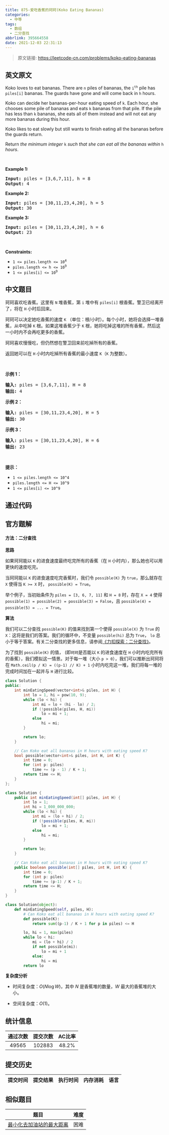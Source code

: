 ```yaml
---
title: 875-爱吃香蕉的珂珂(Koko Eating Bananas)
categories:
  - 中等
tags:
  - 数组
  - 二分查找
abbrlink: 395664558
date: 2021-12-03 22:31:13
---
```


> 原文链接: https://leetcode-cn.com/problems/koko-eating-bananas


## 英文原文
<div><p>Koko loves to eat bananas. There are <code>n</code> piles of bananas, the <code>i<sup>th</sup></code> pile has <code>piles[i]</code> bananas. The guards have gone and will come back in <code>h</code> hours.</p>

<p>Koko can decide her bananas-per-hour eating speed of <code>k</code>. Each hour, she chooses some pile of bananas and eats <code>k</code> bananas from that pile. If the pile has less than <code>k</code> bananas, she eats all of them instead and will not eat any more bananas during this hour.</p>

<p>Koko likes to eat slowly but still wants to finish eating all the bananas before the guards return.</p>

<p>Return <em>the minimum integer</em> <code>k</code> <em>such that she can eat all the bananas within</em> <code>h</code> <em>hours</em>.</p>

<p>&nbsp;</p>
<p><strong>Example 1:</strong></p>

<pre>
<strong>Input:</strong> piles = [3,6,7,11], h = 8
<strong>Output:</strong> 4
</pre>

<p><strong>Example 2:</strong></p>

<pre>
<strong>Input:</strong> piles = [30,11,23,4,20], h = 5
<strong>Output:</strong> 30
</pre>

<p><strong>Example 3:</strong></p>

<pre>
<strong>Input:</strong> piles = [30,11,23,4,20], h = 6
<strong>Output:</strong> 23
</pre>

<p>&nbsp;</p>
<p><strong>Constraints:</strong></p>

<ul>
	<li><code>1 &lt;= piles.length &lt;= 10<sup>4</sup></code></li>
	<li><code>piles.length &lt;= h &lt;= 10<sup>9</sup></code></li>
	<li><code>1 &lt;= piles[i] &lt;= 10<sup>9</sup></code></li>
</ul>
</div>

## 中文题目
<div><p>珂珂喜欢吃香蕉。这里有&nbsp;<code>N</code>&nbsp;堆香蕉，第 <code>i</code> 堆中有&nbsp;<code>piles[i]</code>&nbsp;根香蕉。警卫已经离开了，将在&nbsp;<code>H</code>&nbsp;小时后回来。</p>

<p>珂珂可以决定她吃香蕉的速度&nbsp;<code>K</code>&nbsp;（单位：根/小时）。每个小时，她将会选择一堆香蕉，从中吃掉 <code>K</code> 根。如果这堆香蕉少于 <code>K</code> 根，她将吃掉这堆的所有香蕉，然后这一小时内不会再吃更多的香蕉。&nbsp;&nbsp;</p>

<p>珂珂喜欢慢慢吃，但仍然想在警卫回来前吃掉所有的香蕉。</p>

<p>返回她可以在 <code>H</code> 小时内吃掉所有香蕉的最小速度 <code>K</code>（<code>K</code> 为整数）。</p>

<p>&nbsp;</p>

<ul>
</ul>

<p><strong>示例 1：</strong></p>

<pre><strong>输入: </strong>piles = [3,6,7,11], H = 8
<strong>输出: </strong>4
</pre>

<p><strong>示例&nbsp;2：</strong></p>

<pre><strong>输入: </strong>piles = [30,11,23,4,20], H = 5
<strong>输出: </strong>30
</pre>

<p><strong>示例&nbsp;3：</strong></p>

<pre><strong>输入: </strong>piles = [30,11,23,4,20], H = 6
<strong>输出: </strong>23
</pre>

<p>&nbsp;</p>

<p><strong>提示：</strong></p>

<ul>
	<li><code>1 &lt;= piles.length &lt;= 10^4</code></li>
	<li><code>piles.length &lt;= H &lt;= 10^9</code></li>
	<li><code>1 &lt;= piles[i] &lt;= 10^9</code></li>
</ul>
</div>

## 通过代码
<RecoDemo>
</RecoDemo>


## 官方题解
#### 方法：二分查找

**思路**

如果珂珂能以 `K` 的进食速度最终吃完所有的香蕉（在 `H` 小时内），那么她也可以用更快的速度吃完。

当珂珂能以 `K` 的进食速度吃完香蕉时，我们令 `possible(K)` 为 `true`，那么就存在 `X` 使得当 `K >= X` 时， `possible(K) = True`。

举个例子，当初始条件为 `piles = [3, 6, 7, 11]` 和 `H = 8` 时，存在 `X = 4` 使得 `possible(1) = possible(2) = possible(3) = False`，且 `possible(4) = possible(5) = ... = True`。

**算法**

我们可以二分查找 `possible(K)` 的值来找到第一个使得 `possible(X)` 为 `True` 的 `X`：这将是我们的答案。我们的循环中，不变量 `possible(hi)` 总为 `True`， `lo` 总小于等于答案。有关二分查找的更多信息，请参阅[《力扣探索：二分查找》](https://leetcode-cn.com/explore/learn/card/binary-search/)。

为了找到 `possible(K)` 的值， (即`珂珂`是否能以 `K` 的进食速度在 `H` 小时内吃完所有的香蕉），我们模拟这一情景。对于每一堆（大小 `p > 0`），我们可以推断出珂珂将在 `Math.ceil(p / K) = ((p-1) // K) + 1` 小时内吃完这一堆，我们将每一堆的完成时间加在一起并与 `H` 进行比较。


```cpp [2q2E5AzB-C++]
class Solution {
public:
    int minEatingSpeed(vector<int>& piles, int H) {
        int lo = 1, hi = pow(10, 9);
        while (lo < hi) {
            int mi = lo + (hi - lo) / 2;
            if (!possible(piles, H, mi))
                lo = mi + 1;
            else
                hi = mi;
        }

        return lo;
    }

    // Can Koko eat all bananas in H hours with eating speed K?
    bool possible(vector<int>& piles, int H, int K) {
        int time = 0;
        for (int p: piles)
            time += (p - 1) / K + 1;
        return time <= H;
    }
};
```
```java [2q2E5AzB-Java]
class Solution {
    public int minEatingSpeed(int[] piles, int H) {
        int lo = 1;
        int hi = 1_000_000_000;
        while (lo < hi) {
            int mi = (lo + hi) / 2;
            if (!possible(piles, H, mi))
                lo = mi + 1;
            else
                hi = mi;
        }

        return lo;
    }

    // Can Koko eat all bananas in H hours with eating speed K?
    public boolean possible(int[] piles, int H, int K) {
        int time = 0;
        for (int p: piles)
            time += (p-1) / K + 1;
        return time <= H;
    }
}
```
```python [2q2E5AzB-Python]
class Solution(object):
    def minEatingSpeed(self, piles, H):
        # Can Koko eat all bananas in H hours with eating speed K?
        def possible(K):
            return sum((p-1) / K + 1 for p in piles) <= H

        lo, hi = 1, max(piles)
        while lo < hi:
            mi = (lo + hi) / 2
            if not possible(mi):
                lo = mi + 1
            else:
                hi = mi
        return lo
```


**复杂度分析**

* 时间复杂度：$O(N \log W)$，其中 $N$ 是香蕉堆的数量，$W$ 最大的香蕉堆的大小。

* 空间复杂度：$O(1)$。

## 统计信息
| 通过次数 | 提交次数 | AC比率 |
| :------: | :------: | :------: |
|    49565    |    102883    |   48.2%   |

## 提交历史
| 提交时间 | 提交结果 | 执行时间 |  内存消耗  | 语言 |
| :------: | :------: | :------: | :--------: | :--------: |


## 相似题目
|                             题目                             | 难度 |
| :----------------------------------------------------------: | :---------: |
| [最小化去加油站的最大距离](https://leetcode-cn.com/problems/minimize-max-distance-to-gas-station/) | 困难|
